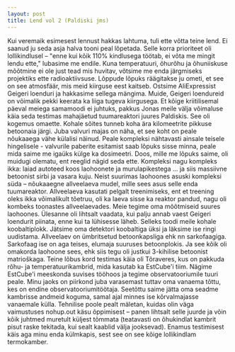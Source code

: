 ```yaml
---
layout: post
title: Lend vol 2 (Paldiski jms)
---
```


Kui veremaik esimesest lennust hakkas lahtuma, tuli ette võtta teine lend. Ei saanud ju seda asja halva tooni peal lõpetada. Selle korra prioriteet oli lollikindlusel – "enne kui kõik 110% kindlusega töötab, ei võta me mingit lendu ette," lubasime me endile. Kuna temperatuuri, õhurõhu ja õhuniiskuse mõõtmine ei ole just tead mis huvitav, võtsime me enda järgmiseks projektiks ette radioaktiivsuse. Lõppude lõpuks räägitakse ju ometi, et see on see atmosfäär, mis meid kiirguse eest kaitseb. Ostsime AliExpressist Geigeri loenduri ja hakkasime sellega mängima. Muide, Geigeri loendureid on võimalik pekki keerata ka liiga tugeva kiirgusega. Et kõige kriitilisemal päeval meiega samamoodi ei juhtuks, pakkus Jonas meile välja võimaluse käia seda testimas mahajäetud tuumareaktori juures Paldiskis. 
See oli kogemus omaette. Kohale sõites tunneb koha ära kilomeetrite pikkuse betoonaia järgi. Juba valvuri majas on näha, et see koht on peale nõukaaega vähe külalisi näinud. Peale kompleksi nähtavasti ainsale teisele hingelisele - valvurile paberite esitamist saab lõpuks sisse minna, peale mida saime me igaüks külge ka dosimeetri. Doos, mille me lõpuks saime, oli muidugi olematu, ent reeglid nägid seda ette.
Kompleksi nagu kompleks ikka: laiad autoteed koos laohoonete ja murulapikestega ... ja siis massiivne betoonist sirbi ja vasara kuju. 
Neist suurimas laohoones asuski kompleksi süda – nõukaaegne allveelaeva mudel, mille sees asus selle enda tuumareaktor. Allveelaeva kasutati pelgalt treenimiseks, ent et treening oleks ikka võimalikult tõetruu, oli ka laeva sisse ka reaktor pandud, nagu oli kombeks toonastes allveelaevades.
Meie tegime oma mõõtmiseid suures laohoones. Ülesanne oli lihtsalt vaadata, kui palju annab vaest Geigeri loendurit piinata, enne kui ta lühisesse läheb. Selleks toodi meile kohale koobaltiplokk. Jätsime oma detektori koobaltiga üksi ja läksime ise ringi uudistama. Allveelaev on ümbritsetud betoonkapsliga ehk nn sarkofaagiga. Sarkofaag ise on aga teises, elumaja suuruses betoonplokis. Ja see kõik oli omakorda laohoone sees, ehk siis tegu oli justkui 3-kihilise betoonist matrioškaga. 
Teine lõbus kord testimas käia oli Tõraveres, kus on pakkuda rõhu- ja temperatuurikambrid, mida kasutab ka EstCube'i tiim. Nägime EstCube'i meeskonda suvises tööhoos ja tegime observatooriumile tuuri peale. Minu jaoks on piirkond juba varasemast tuttav oma vanaema tõttu, kes on endine observatooriumitöötaja. Seetõttu saime jätta oma seadme kambrisse andmeid koguma, samal ajal minnes ise kõrvalmajasse vanaemale külla. Tehnilise poole pealt mäletan, kuidas olin väga vaimustuses nohup.out käsu õppimisest – panen lihtsalt selle juurde ja võin kõik juhtmed muretult küljest tõmmata (teatavasti on õhukindlat kambrit pisut raske tekitada, kui sealt kaablid välja jooksevad). 
Enamus testimisest käis aga minu enda külmkapis, sest see on see kõige lollikindlam termokamber. 
